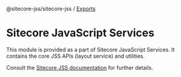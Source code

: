 @sitecore-jss/sitecore-jss / [Exports](modules.md)

# Sitecore JavaScript Services 

This module is provided as a part of Sitecore JavaScript Services. It contains the core JSS APIs (layout service) and utilities.

Consult the [Sitecore JSS documentation](https://jss.sitecore.net) for further details.
